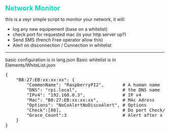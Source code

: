 <h1 style="color:#00dabf;font-weight:bold;font-size:21Px;">Network Monitor</h1>
this is a veyr simple script to monitor your network, it will:<br>

- log any new equipement (base on a whitelist)
- check port for requested mac (is your http server up?)
- Send SMS (french Free operator allow this)
- Alert on disconnection / Connection in whitelist

<hr>
basic configuration is in lang.json
Basic whitelist is in Elements/WhiteList.json
<pre>
{
    "B8:27:EB:xx:xx:xx": {
        "CommonName": "RaspberryPI2",       # A human name
        "DNS": "rpi.local",                 # the DNS name
        "IPv4": "192.168.0.3",              # IP v4
        "Mac": "B8:27:EB:xx:xx:xx",         # MAc Adress
        "Options": "NoCoAlertNoDiscoAlert", # Options
        "Check":[80],                       # Do port Check/protocol Check
        "Grace_Count":3                     # Alert after x successive
    }
}
</pre>